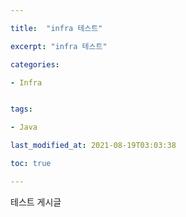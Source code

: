 ```yaml
---

title:  "infra 테스트"

excerpt: "infra 테스트"

categories:

- Infra


tags:

- Java

last_modified_at: 2021-08-19T03:03:38

toc: true

---
```


테스트 게시글